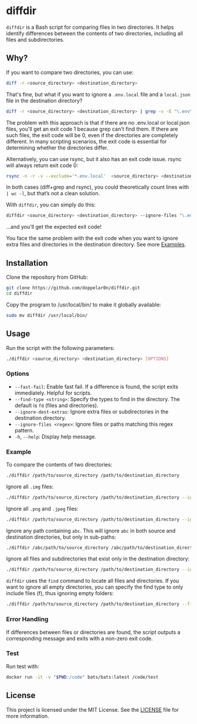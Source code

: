# diffdir

`diffdir` is a Bash script for comparing files in two directories. It helps identify differences between the contents of two directories, including all files and subdirectories.

## Why?

If you want to compare two directories, you can use:

```bash
diff -r <source_directory> <destination_directory>
```

That's fine, but what if you want to ignore a `.env.local` file and a `local.json` file in the destination directory?

```bash
diff -r <source_directory> <destination_directory> | grep -v -E "\.env\.local$|local\.json$"
```

The problem with this approach is that if there are no .env.local or local.json files, you'll get an exit code 1 because grep can't find them. If there are such files, the exit code will be 0, even if the directories are completely different. In many scripting scenarios, the exit code is essential for determining whether the directories differ.

Alternatively, you can use rsync, but it also has an exit code issue. rsync will always return exit code 0:

```bash
rsync -n -r -v --exclude='*.env.local'  <source_directory> <destination_directory>
```

In both cases (diff+grep and rsync), you could theoretically count lines with `| wc -l`, but that’s not a clean solution.

With `diffdir`, you can simply do this:
```bash
diffdir <source_directory> <destination_directory> --ignore-files "\.env\.local$|local\.json$"
```
...and you'll get the expected exit code!

You face the same problem with the exit code when you want to ignore extra files and directories in the destination directory. See more [Examples](#example).

## Installation

Clone the repository from GitHub:

```bash
git clone https://github.com/doppelar0n/diffdir.git
cd diffdir
```

Copy the program to /usr/local/bin/ to make it globally available:

```bash
sudo mv diffdir /usr/local/bin/
```

## Usage

Run the script with the following parameters:

```bash
./diffdir <source_directory> <destination_directory> [OPTIONS]
```

### Options

- `--fast-fail`: Enable fast fail. If a difference is found, the script exits immediately. Helpful for scripts.
- `--find-type <string>`: Specify the types to find in the directory. The default is `fd` (files and directories).
- `--ignore-dest-extras`: Ignore extra files or subdirectories in the destination directory.
- `--ignore-files <regex>`: Ignore files or paths matching this regex pattern.
- `-h`, `--help`: Display help message.

### Example

To compare the contents of two directories:

```bash
./diffdir /path/to/source_directory /path/to/destination_directory
```

Ignore all `.img` files:
```bash
./diffdir /path/to/source_directory /path/to/destination_directory --ignore-files "\.img$"
```

Ignore all `.png` and `.jpeg` files:
```bash
./diffdir /path/to/source_directory /path/to/destination_directory --ignore-files "\.png$|\.jpeg$"
```

Ignore any path containing `abc`. This will ignore `abc` in both source and destination directories, but only in sub-paths:
```bash
./diffdir /abc/path/to/source_directory /abc/path/to/destination_directory --ignore-files ".*abc.*"
```

Ignore all files and subdirectories that exist only in the destination directory:
```bash
./diffdir /path/to/source_directory /path/to/destination_directory --ignore-dest-extras
```

`diffdir` uses the `find` command to locate all files and directories. If you want to ignore all empty directories, you can specify the find type to only include files (f), thus ignoring empty folders:
```bash
./diffdir /path/to/source_directory /path/to/destination_directory --find-type f
```

### Error Handling

If differences between files or directories are found, the script outputs a corresponding message and exits with a non-zero exit code.

### Test

Run test with:
```bash
docker run -it -v "$PWD:/code" bats/bats:latest /code/test
```

## License

This project is licensed under the MIT License. See the [LICENSE](LICENSE) file for more information.

